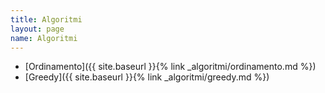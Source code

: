 ```yaml
---
title: Algoritmi
layout: page
name: Algoritmi
---
```


* [Ordinamento]({{ site.baseurl }}{% link _algoritmi/ordinamento.md %})
* [Greedy]({{ site.baseurl }}{% link _algoritmi/greedy.md %})

